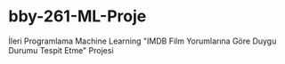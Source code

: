 # bby-261-ML-Proje
İleri Programlama Machine Learning "IMDB Film Yorumlarına Göre Duygu Durumu Tespit Etme" Projesi
